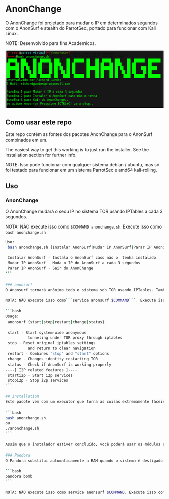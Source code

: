 # AnonChange

O AnonChange foi projetado para mudar o IP em determinados segundos com o AnonSurf e stealth do ParrotSec, portado para funcionar com Kali Linux.

NOTE: Desenvolvido para fins Academicos.

![alt text](https://github.com/richardg7/anonchange/blob/main/anonchange.png?raw=true)

## Como usar este repo

Este repo contém as fontes dos pacotes AnonChange para o AnonSurf combinados em um.

The easiest way to get this working is to just run the installer. See the installation section for further info.

NOTE: Isso pode funcionar com qualquer sistema debian / ubuntu, mas só foi testado para funcionar em um sistema ParrotSec e amd64 kali-rolling.

## Uso

### AnonChange
O AnonChange mudará o seou IP no sistema TOR usando IPTables a cada 3 segundos.

NOTA: NÃO execute isso como ```$COMMAND anonchange.sh```. Execute isso como ```bash anonchange.sh```

``````bash
Uso:
 bash anonchange.sh {Instalar AnonSurf|Mudar IP AnonSurf|Parar IP AnonSurf}

 Instalar AnonSurf - Instala o AnonSurf caso não o  tenha instalado
 Mudar IP AnonSurf - Muda o IP do AnonSurf a cada 3 segundos
 Parar IP AnonSurf - Sair do AnonChange
```

### anonsurf
O Anonsurf tornará anônimo todo o sistema sob TOR usando IPTables. Também permitirá que você inicie e pare o i2p.

NOTA: NÃO execute isso como```service anonsurf $COMMAND```. Execute isso como ```anonsurf $COMMAND```

```bash
Usage:
 anonsurf {start|stop|restart|change|status}

 start - Start system-wide anonymous
          tunneling under TOR proxy through iptables
 stop - Reset original iptables settings
          and return to clear navigation
 restart - Combines "stop" and "start" options
 change - Changes identity restarting TOR 
 status - Check if AnonSurf is working properly
----[ I2P related features ]----
 starti2p - Start i2p services
 stopi2p - Stop i2p services
```

## Installation
Este pacote vem com um executor que torna as coisas extremamente fáceis:

```bash
bash anonchange.sh
ou
./anonchange.sh
```

Assim que o instalador estiver concluído, você poderá usar os módulos anonsurf e pandora.

### Pandora
O Pandora substitui automaticamente a RAM quando o sistema é desligado. O Pandora também pode ser executado manualmente:

```bash
pandora bomb
```

NOTA: NÃO execute isso como service anonsurf $COMMAND. Execute isso como anonsurf $COMMAND
